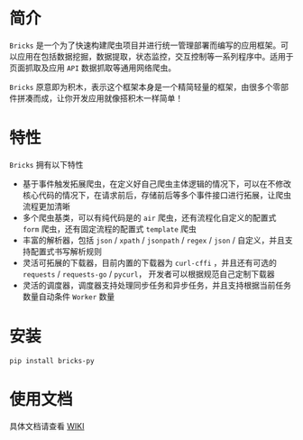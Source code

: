 # 简介

`Bricks` 是一个为了快速构建爬虫项目并进行统一管理部署而编写的应用框架。可以应用在包括数据挖掘，数据提取，状态监控，交互控制等一系列程序中。适用于页面抓取及应用 `API` 数据抓取等通用网络爬虫。

`Bricks` 原意即为积木，表示这个框架本身是一个精简轻量的框架，由很多个零部件拼凑而成，让你开发应用就像搭积木一样简单！


# 特性

`Bricks` 拥有以下特性

- 基于事件触发拓展爬虫，在定义好自己爬虫主体逻辑的情况下，可以在不修改核心代码的情况下，在请求前后，存储前后等多个事件接口进行拓展，让爬虫流程更加清晰
- 多个爬虫基类，可以有纯代码是的 `air` 爬虫，还有流程化自定义的配置式 `form` 爬虫，还有固定流程的配置式 `template` 爬虫
- 丰富的解析器，包括 `json` / `xpath` / `jsonpath` / `regex` / `json` / 自定义，并且支持配置式书写解析规则
- 灵活可拓展的下载器，目前内置的下载器为 `curl-cffi` ，并且还有可选的 `requests` /  `requests-go` / `pycurl`， 开发者可以根据规范自己定制下载器
- 灵活的调度器，调度器支持处理同步任务和异步任务，并且支持根据当前任务数量自动条件 `Worker` 数量


# 安装

```
pip install bricks-py
```

# 使用文档
具体文档请查看 [WIKI](https://github.com/KKKKKKKEM/bricks/wiki/1.0-%E7%AE%80%E4%BB%8B)


